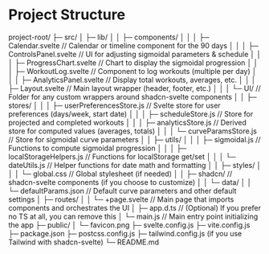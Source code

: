 # Project Structure

project-root/
  ├─ src/
  │   ├─ lib/
  │   │   ├─ components/
  │   │   │   ├─ Calendar.svelte          // Calendar or timeline component for the 90 days
  │   │   │   ├─ ControlsPanel.svelte     // UI for adjusting sigmoidal parameters & schedule
  │   │   │   ├─ ProgressChart.svelte     // Chart to display the sigmoidal progression
  │   │   │   ├─ WorkoutLog.svelte        // Component to log workouts (multiple per day)
  │   │   │   ├─ AnalyticsPanel.svelte    // Display total workouts, averages, etc.
  │   │   │   ├─ Layout.svelte            // Main layout wrapper (header, footer, etc.)
  │   │   │   └─ UI/                      // Folder for any custom wrappers around shadcn-svelte components
  │   │   ├─ stores/
  │   │   │   ├─ userPreferencesStore.js  // Svelte store for user preferences (days/week, start date)
  │   │   │   ├─ scheduleStore.js         // Store for projected and completed workouts
  │   │   │   ├─ analyticsStore.js        // Derived store for computed values (averages, totals)
  │   │   │   └─ curveParamsStore.js      // Store for sigmoidal curve parameters
  │   │   ├─ utils/
  │   │   │   ├─ sigmoidal.js             // Functions to compute sigmoidal progression
  │   │   │   ├─ localStorageHelpers.js   // Functions for localStorage get/set
  │   │   │   └─ dateUtils.js             // Helper functions for date math and formatting
  │   │   ├─ styles/
  │   │   │   └─ global.css               // Global stylesheet (if needed)
  │   │   ├─ shadcn/                      // shadcn-svelte components (if you choose to customize)
  │   │   └─ data/
  │   │       └─ defaultParams.json       // Default curve parameters and other default settings
  │   ├─ routes/
  │   │   └─ +page.svelte                 // Main page that imports components and orchestrates the UI
  │   ├─ app.d.ts                         // (Optional) If you prefer no TS at all, you can remove this
  │   └─ main.js                          // Main entry point initializing the app
  ├─ public/
  │   └─ favicon.png
  ├─ svelte.config.js
  ├─ vite.config.js
  ├─ package.json
  ├─ postcss.config.js
  ├─ tailwind.config.js (if you use Tailwind with shadcn-svelte)
  └─ README.md

